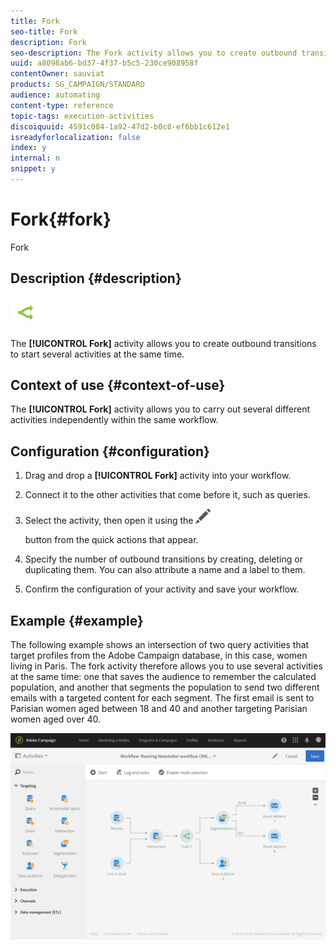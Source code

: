 ```yaml
---
title: Fork
seo-title: Fork
description: Fork
seo-description: The Fork activity allows you to create outbound transitions to start several activities at the same time.
uuid: a8098ab6-bd37-4f37-b5c5-230ce908958f
contentOwner: sauviat
products: SG_CAMPAIGN/STANDARD
audience: automating
content-type: reference
topic-tags: execution-activities
discoiquuid: 4591c084-1a92-47d2-b0c8-ef6bb1c612e1
isreadyforlocalization: false
index: y
internal: n
snippet: y
---
```


# Fork{#fork}

Fork

## Description {#description}

![](assets/fork.png)

The **[!UICONTROL Fork]** activity allows you to create outbound transitions to start several activities at the same time.

## Context of use {#context-of-use}

The **[!UICONTROL Fork]** activity allows you to carry out several different activities independently within the same workflow.

## Configuration {#configuration}

1. Drag and drop a **[!UICONTROL Fork]** activity into your workflow.
1. Connect it to the other activities that come before it, such as queries.
1. Select the activity, then open it using the  ![](assets/edit_darkgrey-24px.png)

   button from the quick actions that appear.
1. Specify the number of outbound transitions by creating, deleting or duplicating them. You can also attribute a name and a label to them.
1. Confirm the configuration of your activity and save your workflow.

## Example {#example}

The following example shows an intersection of two query activities that target profiles from the Adobe Campaign database, in this case, women living in Paris. The fork activity therefore allows you to use several activities at the same time: one that saves the audience to remember the calculated population, and another that segments the population to send two different emails with a targeted content for each segment. The first email is sent to Parisian women aged between 18 and 40 and another targeting Parisian women aged over 40.

![](assets/wkf_fork_example.png)

